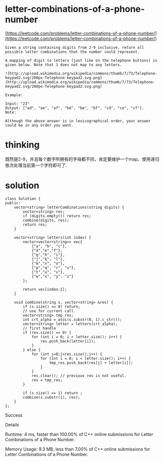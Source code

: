 # letter-combinations-of-a-phone-number

[https://leetcode.com/problems/letter-combinations-of-a-phone-number/](https://leetcode.com/problems/letter-combinations-of-a-phone-number/)

```
Given a string containing digits from 2-9 inclusive, return all possible letter combinations that the number could represent.

A mapping of digit to letters (just like on the telephone buttons) is given below. Note that 1 does not map to any letters.

![http://upload.wikimedia.org/wikipedia/commons/thumb/7/73/Telephone-keypad2.svg/200px-Telephone-keypad2.svg.png](http://upload.wikimedia.org/wikipedia/commons/thumb/7/73/Telephone-keypad2.svg/200px-Telephone-keypad2.svg.png)

Example:

Input: "23"
Output: ["ad", "ae", "af", "bd", "be", "bf", "cd", "ce", "cf"].
Note:

Although the above answer is in lexicographical order, your answer could be in any order you want.
```

# thinking

既然是2-9，并且每个数字所拥有的字母都不同，肯定要维护一个map。使用递归依次处理当前第一个字符即可了.

# solution

```
class Solution {
public:
    vector<string> letterCombinations(string digits) {
        vector<string> res;
        if (digits.empty()) return res;
        combine(digits, res);
        return res;
    }

    vector<string> letters(int index) {
        vector<vector<string>> vec{
            {"a", "b", "c"},
            {"d","e","f"},
            {"g","h", "i"},
            {"j","k", "l"},
            {"m","n", "o"},
            {"p","q", "r", "s"},
            {"t","u", "v"},
            {"w","x", "y", "z"}
        };

        return vec[index-2];
    }

    void combine(string s, vector<string> &res) {
        if (s.size() == 0) return;
		// use for current call.
        vector<string> tmp_res;
        int crt_alpha = atoi(s.substr(0, 1).c_str());
        vector<string> letter = letters(crt_alpha);
		// first handle
        if (res.size() == 0) {
            for (int i = 0; i < letter.size(); i++) {
                res.push_back(letter[i]);
            }
        } else {
            for (int j=0;j<res.size();j++) {
                for (int i = 0; i < letter.size(); i++) {
                    tmp_res.push_back(res[j] + letter[i]);
                }
            }
            res.clear(); // previous res is not useful.
            res = tmp_res;
        }

        if (s.size() == 1) return ;
        combine(s.substr(1), res);
    }
};
```

Success

Details

Runtime: 4 ms, faster than 100.00% of C++ online submissions for Letter Combinations of a Phone Number.

Memory Usage: 9.3 MB, less than 7.00% of C++ online submissions for Letter Combinations of a Phone Number.
